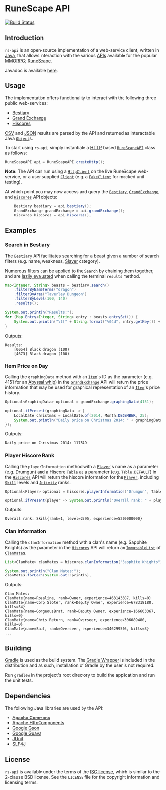 # RuneScape API

[![Build Status][build-status-img]][build-status]

## Introduction

`rs-api` is an open-source implementation of a web-service client, written in [Java][java], that allows interaction with the various [APIs][api] available for the popular [MMORPG][mmorpg]; [RuneScape][rs].

Javadoc is available [here][javadoc].

## Usage

The implementation offers functionality to interact with the following three public web-services:

* [Bestiary][bestiary]
* [Grand Exchange][ge]
* [Hiscores][hiscores]

[CSV][csv] and [JSON][json] results are parsed by the API and returned as interactable Java [`Object`][object]s.

To start using `rs-api`, simply instantiate a [HTTP][http] based [`RuneScapeAPI`][rsapi] class as follows:

```java
RuneScapeAPI api = RuneScapeAPI.createHttp();
```

**Note:** The API can run using a [`HttpClient`][httpclient] on the live RuneScape web-service, or a user supplied [`Client`][client] (e.g. a [`FakeClient`][fakeclient] for mocked unit testing).

At which point you may now access and query the [`Bestiary`][bestiary-api], [`GrandExchange`][ge-api], and [`Hiscores`][hiscores-api] API objects:

```java
	Bestiary bestiary = api.bestiary();
	GrandExchange grandExchange = api.grandExchange();
	Hiscores hiscores = api.hiscores();
```

## Examples

### Search in Bestiary

The [`Bestiary`][bestiary-api] API facilitates searching for a beast given a number of search filters (e.g. name, weakness, [Slayer][slayer] category).

Numerous filters can be applied to the [`Search`][bestiary-search] by chaining them together, and are [lazily evaluated][lazy-evaluation] when calling the terminal `results` method.

```java
Map<Integer, String> beasts = bestiary.search()
	.filterByNameTerms("dragon")
	.filterByArea("Taverley Dungeon")
	.filterByLevel(100, 140)
	.results();

System.out.println("Results:");
for (Map.Entry<Integer, String> entry : beasts.entrySet()) {
	System.out.println("\t[" + String.format("%04d", entry.getKey()) + "] " + entry.getValue());
}
```

Outputs:

```
Results:
	[0054] Black dragon (100)
	[4673] Black dragon (100)
```

### Item Price on Day

Calling the `graphingData` method with an [`Item`][item]'s ID as the parameter (e.g. 4151 for an [Abyssal whip][abyssal-whip]) in the [`GrandExchange`][ge-api] API will return the price information that may be used for graphical representation of an [`Item`][item]'s price history.

```java
Optional<GraphingData> optional = grandExchange.graphingData(4151);

optional.ifPresent(graphingData -> {
	LocalDate christmas = LocalDate.of(2014, Month.DECEMBER, 25);
	System.out.println("Daily price on Christmas 2014: " + graphingData.getDailyValue(christmas).get());
});
```

Outputs:

```
Daily price on Christmas 2014: 117549
```

### Player Hiscore Rank

Calling the `playerInformation` method with a [`Player`][player]'s name as a parameter (e.g. Drumgun) and a Hiscore [`Table`][table] as a parameter (e.g. `Table.DEFAULT`) in the [`Hiscores`][hiscores-api] API will return the hiscore information for the [`Player`][player], including [`Skill`][skill] levels and [`Activity`][activity] ranks.

```java
Optional<Player> optional = hiscores.playerInformation("Drumgun", Table.DEFAULT);

optional.ifPresent(player -> System.out.println("Overall rank: " + player.getSkills().get("Overall")));
```

Outputs:

```
Overall rank: Skill{rank=1, level=2595, experience=5200000000}
```

### Clan Information

Calling the `clanInformation` method with a clan's name (e.g. Sapphite Knights) as the parameter in the [`Hiscores`][hiscores-api] API will return an [`ImmutableList`][immutablelist] of [`ClanMate`][clanmate]s.

```java
List<ClanMate> clanMates = hiscores.clanInformation("Sapphite Knights");

System.out.println("Clan Mates:");
clanMates.forEach(System.out::println);
```

Outputs:

```
Clan Mates:
ClanMate{name=Rosaline, rank=Owner, experience=463143387, kills=0}
ClanMate{name=Corp Sloter, rank=Deputy Owner, experience=678318180, kills=54}
ClanMate{name=GorgeousBrat, rank=Deputy Owner, experience=166603367, kills=0}
ClanMate{name=Chris Return, rank=Overseer, experience=306089480, kills=0}
ClanMate{name=Sauf, rank=Overseer, experience=346299506, kills=3}
...
```

## Building

[Gradle][gradle] is used as the build system. The [Gradle Wrapper][gradle-wrapper] is included in the distribution and as such, installation of Gradle by the user is not required.

Run `gradlew` in the project's root directory to build the application and run the unit tests.

## Dependencies

The following Java libraries are used by the API:

* [Apache Commons][commons]
* [Apache HttpComponents][httpcomponents]
* [Google Gson][gson]
* [Google Guava][guava]
* [JUnit][junit]
* [SLF4J][slf4j]

## License

`rs-api` is available under the terms of the [ISC license][isc], which is similar to the 2-clause BSD license. See the `LICENSE` file for the copyright information and licensing terms.

[build-status-img]: https://travis-ci.org/MikeBull94/rs-api.svg?branch=master
[build-status]: https://travis-ci.org/MikeBull94/rs-api
[java]: https://www.java.com/
[mmorpg]: http://en.wikipedia.org/wiki/Massively_multiplayer_online_role-playing_game
[api]: http://en.wikipedia.org/wiki/Application_programming_interface
[rs]: http://runescape.com/
[javadoc]: http://mikebull94.github.io/rs-api/docs/javadoc/
[bestiary]: http://services.runescape.com/m=rswiki/en/Bestiary_APIs
[ge]: http://services.runescape.com/m=rswiki/en/Grand_Exchange_APIs
[hiscores]: http://services.runescape.com/m=rswiki/en/Hiscores_APIs
[csv]: http://en.wikipedia.org/wiki/Comma-separated_values
[json]: http://en.wikipedia.org/wiki/JSON
[object]: https://docs.oracle.com/javase/7/docs/api/java/lang/Object.html
[http]: http://en.wikipedia.org/wiki/Hypertext_Transfer_Protocol
[rsapi]: /src/main/java/com/mikebull94/rspi/RuneScapeAPI.java
[httpclient]: /src/main/java/com/mikebull94/rsapi/HttpClient.java
[fakeclient]: /src/test/java/com/mikebull94/rsapi/bestiary/BestiaryTest.java#L144
[client]: /src/main/java/com/mikebull94/rsapi/Client.java
[bestiary-api]: /src/main/java/com/mikebull94/rsapi/bestiary/Bestiary.java
[ge-api]: /src/main/java/com/mikebull94/rsapi/grandexchange/GrandExchange.java
[hiscores-api]: /src/main/java/com/mikebull94/rsapi/hiscores/Hiscores.java
[slayer]: http://runescape.wikia.com/wiki/Slayer
[bestiary-search]: /src/main/java/com/mikebull94/rsapi/bestiary/Search.java
[lazy-evaluation]: http://en.wikipedia.org/wiki/Lazy_evaluation
[abyssal-whip]: http://services.runescape.com/m=itemdb_rs/Abyssal_whip/viewitem.ws?obj=4151
[item]: /src/main/java/com/mikebull94/rsapi/grandexchange/Item.java
[player]: /src/main/java/com/mikebull94/rsapi/hiscores/Player.java
[immutablemap]: http://docs.guava-libraries.googlecode.com/git/javadoc/com/google/common/collect/ImmutableMap.html
[table]: /src/main/java/com/mikebull94/rsapi/hiscores/Table.java
[skill]: /src/main/java/com/mikebull94/rsapi/hiscores/Skill.java
[activity]: /src/main/java/com/mikebull94/rsapi/hiscores/Activity.java
[immutablelist]: http://docs.guava-libraries.googlecode.com/git/javadoc/com/google/common/collect/ImmutableList.html
[clanmate]: /src/main/java/com/mikebull94/rsapi/hiscores/ClanMate.java
[gradle]: http://www.gradle.org/
[gradle-wrapper]: https://docs.gradle.org/current/userguide/gradle_wrapper.html
[commons]: https://commons.apache.org/
[httpcomponents]: https://hc.apache.org/
[gson]: https://code.google.com/p/google-gson/
[guava]: https://code.google.com/p/guava-libraries/
[junit]: http://junit.org/
[slf4j]: http://www.slf4j.org/
[isc]: https://www.isc.org/downloads/software-support-policy/isc-license/
